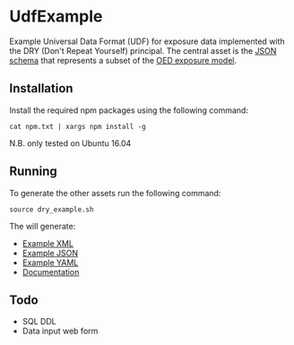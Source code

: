 # UdfExample
Example Universal Data Format (UDF) for exposure data implemented with the DRY (Don't Repeat Yourself) principal. 
The central asset is the [JSON schema](udf_example.schema.json) that represents a subset of the [OED exposure model](http://github.com/simplitium/oed).

## Installation
Install the required npm packages using the following command:
```
cat npm.txt | xargs npm install -g
```
N.B. only tested on Ubuntu 16.04

## Running
To generate the other assets run the following command:
```
source dry_example.sh
```
The will generate:
* [Example XML](example.xml)
* [Example JSON](example.json)
* [Example YAML](example.yaml)
* [Documentation](udf_example.md)

## Todo

* SQL DDL
* Data input web form 
